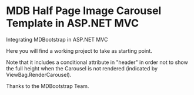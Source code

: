 # MDB Half Page Image Carousel Template in ASP.NET MVC

Integrating MDBootstrap in ASP.NET MVC

Here you will find a working project to take as starting point.

Note that it includes a conditional attribute in "header" in order not to show the full height when the Carousel is not rendered (indicated by ViewBag.RenderCarousel).

Thanks to the MDBootstrap Team.
